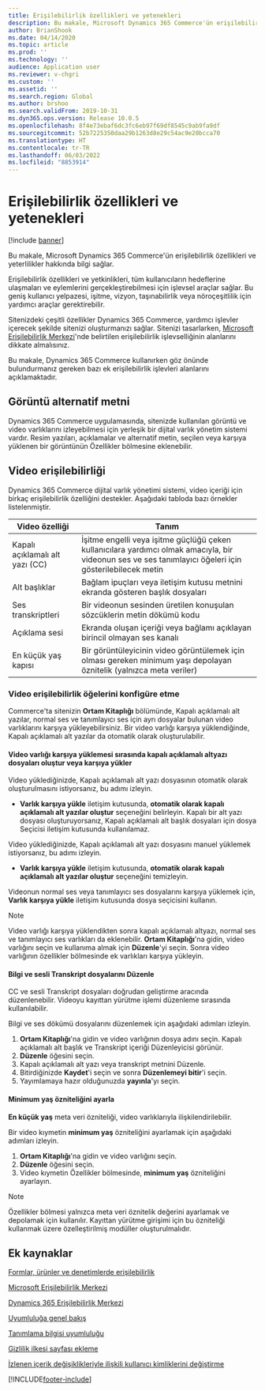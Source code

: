 ```yaml
---
title: Erişilebilirlik özellikleri ve yetenekleri
description: Bu makale, Microsoft Dynamics 365 Commerce'ün erişilebilirlik özellikleri ve yeterlilikler hakkında bilgi sağlar.
author: BrianShook
ms.date: 04/14/2020
ms.topic: article
ms.prod: ''
ms.technology: ''
audience: Application user
ms.reviewer: v-chgri
ms.custom: ''
ms.assetid: ''
ms.search.region: Global
ms.author: brshoo
ms.search.validFrom: 2019-10-31
ms.dyn365.ops.version: Release 10.0.5
ms.openlocfilehash: 8f4e73ebaf6dc3fc6eb97f69df8545c9ab9fa9df
ms.sourcegitcommit: 52b7225350daa29b1263d8e29c54ac9e20bcca70
ms.translationtype: HT
ms.contentlocale: tr-TR
ms.lasthandoff: 06/03/2022
ms.locfileid: "8853914"
---
```

# <a name="accessibility-features-and-capabilities"></a>Erişilebilirlik özellikleri ve yetenekleri

[!include [banner](includes/banner.md)]

Bu makale, Microsoft Dynamics 365 Commerce'ün erişilebilirlik özellikleri ve yeterlilikler hakkında bilgi sağlar.

Erişilebilirlik özellikleri ve yetkinlikleri, tüm kullanıcıların hedeflerine ulaşmaları ve eylemlerini gerçekleştirebilmesi için işlevsel araçlar sağlar. Bu geniş kullanıcı yelpazesi, işitme, vizyon, taşınabilirlik veya nöroçeşitlilik için yardımcı araçlar gerektirebilir.

Sitenizdeki çeşitli özellikler Dynamics 365 Commerce, yardımcı işlevler içerecek şekilde sitenizi oluşturmanızı sağlar. Sitenizi tasarlarken, [Microsoft Erişilebilirlik Merkezi](https://www.microsoft.com/accessibility)'nde belirtilen erişilebilirlik işlevselliğinin alanlarını dikkate almalısınız. 

Bu makale, Dynamics 365 Commerce kullanırken göz önünde bulundurmanız gereken bazı ek erişilebilirlik işlevleri alanlarını açıklamaktadır.

## <a name="image-alt-text"></a>Görüntü alternatif metni

Dynamics 365 Commerce uygulamasında, sitenizde kullanılan görüntü ve video varlıklarını izleyebilmesi için yerleşik bir dijital varlık yönetim sistemi vardır. Resim yazıları, açıklamalar ve alternatif metin, seçilen veya karşıya yüklenen bir görüntünün Özellikler bölmesine eklenebilir.

## <a name="video-accessibility"></a>Video erişilebilirliği

Dynamics 365 Commerce dijital varlık yönetimi sistemi, video içeriği için birkaç erişilebilirlik özelliğini destekler. Aşağıdaki tabloda bazı örnekler listelenmiştir.

| Video özelliği               | Tanım |
|-----------------------------|-------------|
| Kapalı açıklamalı alt yazı (CC)      | İşitme engelli veya işitme güçlüğü çeken kullanıcılara yardımcı olmak amacıyla, bir videonun ses ve ses tanımlayıcı öğeleri için gösterilebilecek metin |
| Alt başlıklar                   | Bağlam ipuçları veya iletişim kutusu metnini ekranda gösteren başlık dosyaları |
| Ses transkriptleri           | Bir videonun sesinden üretilen konuşulan sözcüklerin metin dökümü kodu |
| Açıklama sesi           | Ekranda oluşan içeriği veya bağlamı açıklayan birincil olmayan ses kanalı |
| En küçük yaş kapısı            | Bir görüntüleyicinin video görüntülemek için olması gereken minimum yaşı depolayan öznitelik (yalnızca meta veriler) |

### <a name="configure-video-accessibility-elements"></a>Video erişilebilirlik öğelerini konfigüre etme

Commerce'ta sitenizin **Ortam Kitaplığı** bölümünde, Kapalı açıklamalı alt yazılar, normal ses ve tanımlayıcı ses için ayrı dosyalar bulunan video varlıklarını karşıya yükleyebilirsiniz. Bir video varlığı karşıya yüklendiğinde, Kapalı açıklamalı alt yazılar da otomatik olarak oluşturulabilir.

#### <a name="generate-or-upload-closed-caption-files-during-video-asset-upload"></a>Video varlığı karşıya yüklemesi sırasında kapalı açıklamalı altyazı dosyaları oluştur veya karşıya yükler

Video yüklediğinizde, Kapalı açıklamalı alt yazı dosyasının otomatik olarak oluşturulmasını istiyorsanız, bu adımı izleyin.

- **Varlık karşıya yükle** iletişim kutusunda, **otomatik olarak kapalı açıklamalı alt yazılar oluştur** seçeneğini belirleyin. Kapalı bir alt yazı dosyası oluşturuyorsanız, Kapalı açıklamalı alt başlık dosyaları için dosya Seçicisi iletişim kutusunda kullanılamaz.

Video yüklediğinizde, Kapalı açıklamalı alt yazı dosyasını manuel yüklemek istiyorsanız, bu adımı izleyin.

- **Varlık karşıya yükle** iletişim kutusunda, **otomatik olarak kapalı açıklamalı alt yazılar oluştur** seçeneğini temizleyin.

Videonun normal ses veya tanımlayıcı ses dosyalarını karşıya yüklemek için, **Varlık karşıya yükle** iletişim kutusunda dosya seçicisini kullanın.

> [!NOTE]
> Video varlığı karşıya yüklendikten sonra kapalı açıklamalı altyazı, normal ses ve tanımlayıcı ses varlıkları da eklenebilir. **Ortam Kitaplığı**'na gidin, video varlığını seçin ve kullanıma almak için **Düzenle**'yi seçin. Sonra video varlığının özellikler bölmesinde ek varlıkları karşıya yükleyin.

#### <a name="edit-cc-and-audio-transcript-files"></a>Bilgi ve sesli Transkript dosyalarını Düzenle

CC ve sesli Transkript dosyaları doğrudan geliştirme aracında düzenlenebilir. Videoyu kayıttan yürütme işlemi düzenleme sırasında kullanılabilir.

Bilgi ve ses dökümü dosyalarını düzenlemek için aşağıdaki adımları izleyin.

1. **Ortam Kitaplığı**'na gidin ve video varlığının dosya adını seçin. Kapalı açıklamalı alt başlık ve Transkript içeriği Düzenleyicisi görünür.
1. **Düzenle** öğesini seçin.
1. Kapalı açıklamalı alt yazı veya transkript metnini Düzenle.
1. Bitirdiğinizde **Kaydet**'i seçin ve sonra **Düzenlemeyi bitir**'i seçin.
1. Yayımlamaya hazır olduğunuzda **yayınla**'yı seçin.

#### <a name="set-the-minimum-age-attribute"></a>Minimum yaş özniteliğini ayarla

**En küçük yaş** meta veri özniteliği, video varlıklarıyla ilişkilendirilebilir.

Bir video kıymetin **minimum yaş** özniteliğini ayarlamak için aşağıdaki adımları izleyin.

1. **Ortam Kitaplığı**'na gidin ve video varlığını seçin.
1. **Düzenle** öğesini seçin.
1. Video kıymetin Özellikler bölmesinde, **minimum yaş** özniteliğini ayarlayın.

> [!NOTE]
> Özellikler bölmesi yalnızca meta veri öznitelik değerini ayarlamak ve depolamak için kullanılır. Kayıttan yürütme girişimi için bu özniteliği kullanmak üzere özelleştirilmiş modüller oluşturulmalıdır.

## <a name="additional-resources"></a>Ek kaynaklar

[Formlar, ürünler ve denetimlerde erişilebilirlik](/dynamics365/unified-operations/dev-itpro/user-interface/enable-accessibility)

[Microsoft Erişilebilirlik Merkezi](https://www.microsoft.com/accessibility)

[Dynamics 365 Erişilebilirlik Merkezi](/dynamics365/get-started/accessibility/index)

[Uyumluluğa genel bakış](compliance-overview.md)

[Tanımlama bilgisi uyumluluğu](cookie-compliance.md)

[Gizlilik ilkesi sayfası ekleme](add-privacy-page.md)

[İzlenen içerik değişiklikleriyle ilişkili kullanıcı kimliklerini değiştirme](replace-IDs-tracked-changes.md)


[!INCLUDE[footer-include](../includes/footer-banner.md)]